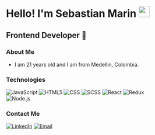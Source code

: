 <h1>Hello! I'm Sebastian Marin <img src="https://raw.githubusercontent.com/iampavangandhi/iampavangandhi/master/gifs/Hi.gif" width="30px"></h1>
<h2>Frontend Developer 🎨</h2>

### About Me
- I am 21 years old and I am from Medellin, Colombia.


### Technologies
  ![JavaScript](https://img.shields.io/badge/-JavaScript-333333?style=flat&logo=javascript)
  ![HTML5](https://img.shields.io/badge/-HTML5-333333?style=flat&logo=HTML5)
  ![CSS](https://img.shields.io/badge/-CSS-333333?style=flat&logo=CSS3&logoColor=1572B6)
  ![SCSS](https://img.shields.io/badge/-SCSS-333333?style=flat&logo=SASS&logoColor=CE6B9E)
  ![React](https://img.shields.io/badge/-React-333333?style=flat&logo=react)
  ![Redux](https://img.shields.io/badge/-Redux-333333?style=flat&logo=redux)
  <br/>
  ![Node.js](https://img.shields.io/badge/-Node.js-333333?style=flat&logo=node.js)


### Contact Me
<a href="linkedin.com/in/sebastián-marín-garcía-3b8761257"><img alt="LinkedIn" src="https://www.linkedin.com/in/sebasti%C3%A1n-mar%C3%ADn-garc%C3%ADa-3b8761257/"></a>
<a href="sebastian14.mg@gmail.com"><img alt="Email" src="https://img.shields.io/badge/Gmail-sebastian14.mg@gmail.com-blue?style=flat-square&logo=gmail"></a>  

